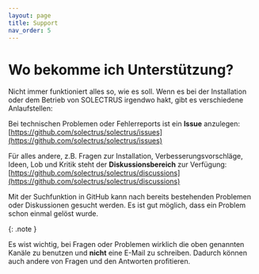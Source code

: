 ```yaml
---
layout: page
title: Support
nav_order: 5
---
```


# Wo bekomme ich Unterstützung?

Nicht immer funktioniert alles so, wie es soll. Wenn es bei der Installation oder dem Betrieb von SOLECTRUS irgendwo hakt, gibt es verschiedene Anlaufstellen:

Bei technischen Problemen oder Fehlerreports ist ein **Issue** anzulegen: \
[https://github.com/solectrus/solectrus/issues](https://github.com/solectrus/solectrus/issues)

Für alles andere, z.B. Fragen zur Installation, Verbesserungsvorschläge, Ideen, Lob und Kritik steht der **Diskussionsbereich** zur Verfügung: \
[https://github.com/solectrus/solectrus/discussions](https://github.com/solectrus/solectrus/discussions)

Mit der Suchfunktion in GitHub kann nach bereits bestehenden Problemen oder Diskussionen gesucht werden. Es ist gut möglich, dass ein Problem schon einmal gelöst wurde.

{: .note }

Es wist wichtig, bei Fragen oder Problemen wirklich die oben genannten Kanäle zu benutzen und **nicht** eine E-Mail zu schreiben. Dadurch können auch andere von Fragen und den Antworten profitieren.
